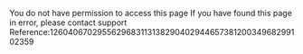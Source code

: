 You do not have permission to access this page If you have found this page in error, please contact support Reference:126040670295562968311313829040294465738120034968299102359